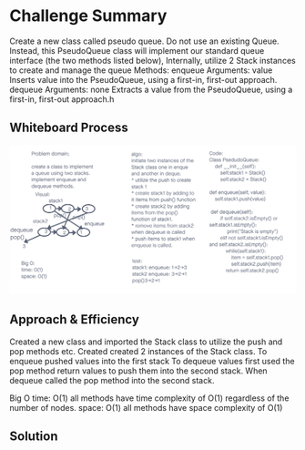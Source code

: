 # Challenge Summary
<!-- Description of the challenge -->
Create a new class called pseudo queue.
Do not use an existing Queue.
Instead, this PseudoQueue class will implement our standard queue interface (the two methods listed below),
Internally, utilize 2 Stack instances to create and manage the queue
Methods:
enqueue
Arguments: value
Inserts value into the PseudoQueue, using a first-in, first-out approach.
dequeue
Arguments: none
Extracts a value from the PseudoQueue, using a first-in, first-out approach.h


## Whiteboard Process
<!-- Embedded whiteboard image -->
![whiteboard](../stack_queue_pseudo/code-challenge11.png)


## Approach & Efficiency
<!-- What approach did you take? Why? What is the Big O space/time for this approach? -->
Created a new class and imported the Stack class to utilize the push and pop methods etc.
Created created 2 instances of the Stack class.
To enqueue pushed values into the first stack
To dequeue values first used the pop method return values to push them into the second stack.
When dequeue called the pop method into the second stack.

Big O
time: O(1) all methods have time complexity of O(1) regardless of the number of nodes.
space: O(1) all methods have space complexity of O(1)

## Solution
<!-- Show how to run your code, and examples of it in action -->


